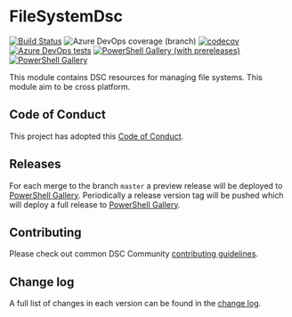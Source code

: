 # FileSystemDsc

[![Build Status](https://dev.azure.com/dsccommunity/FileSystemDsc/_apis/build/status/dsccommunity.FileSystemDsc?branchName=master)](https://dev.azure.com/dsccommunity/FileSystemDsc/_build/latest?definitionId=20&branchName=master)
![Azure DevOps coverage (branch)](https://img.shields.io/azure-devops/coverage/dsccommunity/FileSystemDsc/20/master)
[![codecov](https://codecov.io/gh/dsccommunity/FileSystemDsc/branch/master/graph/badge.svg)](https://codecov.io/gh/dsccommunity/FileSystemDsc)
[![Azure DevOps tests](https://img.shields.io/azure-devops/tests/dsccommunity/FileSystemDsc/20/master)](https://dsccommunity.visualstudio.com/FileSystemDsc/_test/analytics?definitionId=20&contextType=build)
[![PowerShell Gallery (with prereleases)](https://img.shields.io/powershellgallery/vpre/FileSystemDsc?label=FileSystemDsc%20Preview)](https://www.powershellgallery.com/packages/FileSystemDsc/)
[![PowerShell Gallery](https://img.shields.io/powershellgallery/v/FileSystemDsc?label=FileSystemDsc)](https://www.powershellgallery.com/packages/FileSystemDsc/)

This module contains DSC resources for managing file systems. This module
aim to be cross platform.

## Code of Conduct

This project has adopted this [Code of Conduct](CODE_OF_CONDUCT.md).

## Releases

For each merge to the branch `master` a preview release will be
deployed to [PowerShell Gallery](https://www.powershellgallery.com/).
Periodically a release version tag will be pushed which will deploy a
full release to [PowerShell Gallery](https://www.powershellgallery.com/).

## Contributing

Please check out common DSC Community [contributing guidelines](https://dsccommunity.org/guidelines/contributing).

## Change log

A full list of changes in each version can be found in the [change log](CHANGELOG.md).
